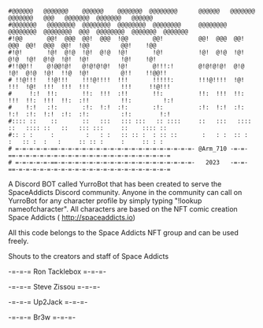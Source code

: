 ```

#@@@@@@   @@@@@@@    @@@@@@    @@@@@@@  @@@@@@@@      @@@@@@   @@@@@@@   @@@@@@@   @@@   @@@@@@@  @@@@@@@   @@@@@@
#@@@@@@@   @@@@@@@@  @@@@@@@@  @@@@@@@@  @@@@@@@@     @@@@@@@@  @@@@@@@@  @@@@@@@@  @@@  @@@@@@@@  @@@@@@@  @@@@@@@
#!@@       @@!  @@@  @@!  @@@  !@@       @@!          @@!  @@@  @@!  @@@  @@!  @@@  @@!  !@@         @@!    !@@
#!@!       !@!  @!@  !@!  @!@  !@!       !@!          !@!  @!@  !@!  @!@  !@!  @!@  !@!  !@!         !@!    !@!
#!!@@!!    @!@@!@!   @!@!@!@!  !@!       @!!!:!       @!@!@!@!  @!@  !@!  @!@  !@!  !!@  !@!         @!!    !!@@!!
# !!@!!!   !!@!!!    !!!@!!!!  !!!       !!!!!:       !!!@!!!!  !@!  !!!  !@!  !!!  !!!  !!!         !!!     !!@!!!
#     !:!  !!:       !!:  !!!  :!!       !!:          !!:  !!!  !!:  !!!  !!:  !!!  !!:  :!!         !!:         !:!
#    !:!   :!:       :!:  !:!  :!:       :!:          :!:  !:!  :!:  !:!  :!:  !:!  :!:  :!:         :!:        !:!
#:::: ::    ::       ::   :::   ::: :::   :: ::::     ::   :::   :::: ::   :::: ::   ::   ::: :::     ::    :::: ::
#:: : :     :         :   : :   :: :: :  : :: ::       :   : :  :: :  :   :: :  :   :     :: :: :     :     :: : :
# =-=-=-=-=-==-=-=-=-=-=-=-=-=-=-=-=-=-=-=-=-=-=-=-=- @Arm_710 -=-=-==-=-=-=-=-=-=-=-=-=-=-=-=-=-=-=-=-=-=-=-=-=-=
# =-=-=-=-=-==-=-=-=-=-=-=-=-=-=-=-=-=-=-=-=-=-=-=-=-   2023   -=-=-==-=-=-=-=-=-=-=-=-=-=-=-=-=-=-=-=-=-=-=-=-=-=

```

A Discord BOT called YurroBot that has been created to serve the SpaceAddicts Discord community. Anyone in the community can call on YurroBot for any character profile by simply typing "!lookup nameofcharacter".
All characters are based on the NFT comic creation Space Addicts ( http://spaceaddicts.io)

All this code belongs to the Space Addicts NFT group and can be used freely.

Shouts to the creators and staff of Space Addicts

-=-=-= Ron Tacklebox =-=-=-

-=-=-= Steve Zissou =-=-=-

-=-=-= Up2Jack =-=-=-

-=-=-= Br3w =-=-=-
